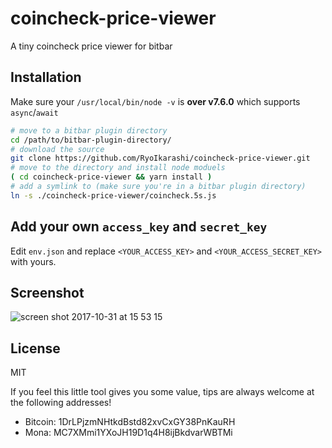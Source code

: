 # coincheck-price-viewer
A tiny coincheck price viewer for bitbar

## Installation

Make sure your `/usr/local/bin/node -v` is **over v7.6.0** which supports `async`/`await`

```bash
# move to a bitbar plugin directory
cd /path/to/bitbar-plugin-directory/
# download the source
git clone https://github.com/RyoIkarashi/coincheck-price-viewer.git
# move to the directory and install node moduels
( cd coincheck-price-viewer && yarn install )
# add a symlink to (make sure you're in a bitbar plugin directory)
ln -s ./coincheck-price-viewer/coincheck.5s.js
```

## Add your own `access_key` and `secret_key`

Edit `env.json` and replace `<YOUR_ACCESS_KEY>` and `<YOUR_ACCESS_SECRET_KEY>` with yours.

## Screenshot
![screen shot 2017-10-31 at 15 53 15](https://user-images.githubusercontent.com/5750408/32211052-25739bd4-be54-11e7-8d99-e65b1fc00d41.png)

## License
MIT

If you feel this little tool gives you some value, tips are always welcome at the following addresses!
- Bitcoin: 1DrLPjzmNHtkdBstd82xvCxGY38PnKauRH
- Mona:    MC7XMmi1YXoJH19D1q4H8ijBkdvarWBTMi
